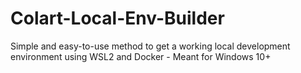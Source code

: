# Colart-Local-Env-Builder
Simple and easy-to-use method to get a working local development environment using WSL2 and Docker - Meant for Windows 10+
